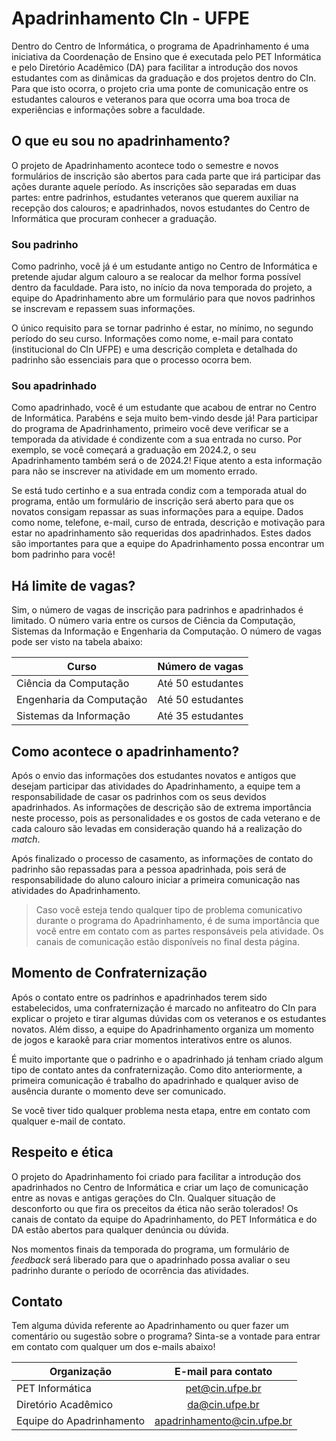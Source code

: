 # Apadrinhamento CIn - UFPE
Dentro do Centro de Informática, o programa de Apadrinhamento é uma iniciativa da Coordenação de Ensino que é executada pelo PET Informática e pelo Diretório Acadêmico (DA) para facilitar a introdução dos novos estudantes com as dinâmicas da graduação e dos projetos dentro do CIn. Para que isto ocorra, o projeto cria uma ponte de comunicação entre os estudantes calouros e veteranos para que ocorra uma boa troca de experiências e informações sobre a faculdade.

## O que eu sou no apadrinhamento?
O projeto de Apadrinhamento acontece todo o semestre e novos formulários de inscrição são abertos para cada parte que irá participar das ações durante aquele período. As inscrições são separadas em duas partes: entre padrinhos, estudantes veteranos que querem auxiliar na recepção dos calouros; e apadrinhados, novos estudantes do Centro de Informática que procuram conhecer a graduação.

### Sou padrinho
Como padrinho, você já é um estudante antigo no Centro de Informática e pretende ajudar algum calouro a se realocar da melhor forma possível dentro da faculdade. Para isto, no início da nova temporada do projeto, a equipe do Apadrinhamento abre um formulário para que novos padrinhos se inscrevam e repassem suas informações.

O único requisito para se tornar padrinho é estar, no mínimo, no segundo período do seu curso. Informações como nome, e-mail para contato (institucional do CIn UFPE) e uma descrição completa e detalhada do padrinho são essenciais para que o processo ocorra bem.

### Sou apadrinhado
Como apadrinhado, você é um estudante que acabou de entrar no Centro de Informática. Parabéns e seja muito bem-vindo desde já! Para participar do programa de Apadrinhamento, primeiro você deve verificar se a temporada da atividade é condizente com a sua entrada no curso. Por exemplo, se você começará a graduação em 2024.2, o seu Apadrinhamento também será o de 2024.2! Fique atento a esta informação para não se inscrever na atividade em um momento errado. 

Se está tudo certinho e a sua entrada condiz com a temporada atual do programa, então um formulário de inscrição será aberto para que os novatos consigam repassar as suas informações para a equipe. Dados como nome, telefone, e-mail, curso de entrada, descrição e motivação para estar no apadrinhamento são requeridas dos apadrinhados. Estes dados são importantes para que a equipe do Apadrinhamento possa encontrar um bom padrinho para você!

## Há limite de vagas?
Sim, o número de vagas de inscrição para padrinhos e apadrinhados é limitado. O número varia entre os cursos de Ciência da Computação, Sistemas da Informação e Engenharia da Computação. O número de vagas pode ser visto na tabela abaixo:

| Curso | Número de vagas
| ----- | -------------- |
| Ciência da Computação | Até 50 estudantes |
| Engenharia da Computação | Até 50 estudantes |
| Sistemas da Informação | Até 35 estudantes |

## Como acontece o apadrinhamento?
Após o envio das informações dos estudantes novatos e antigos que desejam participar das atividades do Apadrinhamento, a equipe tem a responsabilidade de casar os padrinhos com os seus devidos apadrinhados. As informações de descrição são de extrema importância neste processo, pois as personalidades e os gostos de cada veterano e de cada calouro são levadas em consideração quando há a realização do *match*. 

Após finalizado o processo de casamento, as informações de contato do padrinho são repassadas para a pessoa apadrinhada, pois será de responsabilidade do aluno calouro iniciar a primeira comunicação nas atividades do Apadrinhamento.

> Caso você esteja tendo qualquer tipo de problema comunicativo durante o programa do Apadrinhamento, é de suma importância que você entre em contato com as partes responsáveis pela atividade. Os canais de comunicação estão disponíveis no final desta página.

## Momento de Confraternização

Após o contato entre os padrinhos e apadrinhados terem sido estabelecidos, uma confraternização é marcado no anfiteatro do CIn para explicar o projeto e tirar algumas dúvidas com os veteranos e os estudantes novatos. Além disso, a equipe do Apadrinhamento organiza um momento de jogos e karaokê para criar momentos interativos entre os alunos.

É muito importante que o padrinho e o apadrinhado já tenham criado algum tipo de contato antes da confraternização. Como dito anteriormente, a primeira comunicação é trabalho do apadrinhado e qualquer aviso de ausência durante o momento deve ser comunicado. 

Se você tiver tido qualquer problema nesta etapa, entre em contato com qualquer e-mail de contato.

## Respeito e ética
O projeto do Apadrinhamento foi criado para facilitar a introdução dos apadrinhados no Centro de Informática e criar um laço de comunicação entre as novas e antigas gerações do CIn. Qualquer situação de desconforto ou que fira os preceitos da ética não serão tolerados! Os canais de contato da equipe do Apadrinhamento, do PET Informática e do DA estão abertos para qualquer denúncia ou dúvida.

Nos momentos finais da temporada do programa, um formulário de *feedback* será liberado para que o apadrinhado possa avaliar o seu padrinho durante o período de ocorrência das atividades. 


## Contato
Tem alguma dúvida referente ao Apadrinhamento ou quer fazer um comentário ou sugestão sobre o programa? Sinta-se a vontade para entrar em contato com qualquer um dos e-mails abaixo!

| Organização | E-mail para contato |
| ------------ | :---------------: |
| PET Informática | pet@cin.ufpe.br
| Diretório Acadêmico | da@cin.ufpe.br
| Equipe do Apadrinhamento| apadrinhamento@cin.ufpe.br